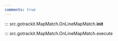 ```yaml
---
comments: true
---
```



<a id="init"></a>
::: src.gotrackit.MapMatch.OnLineMapMatch.__init__

<a id="execute"></a>
::: src.gotrackit.MapMatch.OnLineMapMatch.execute